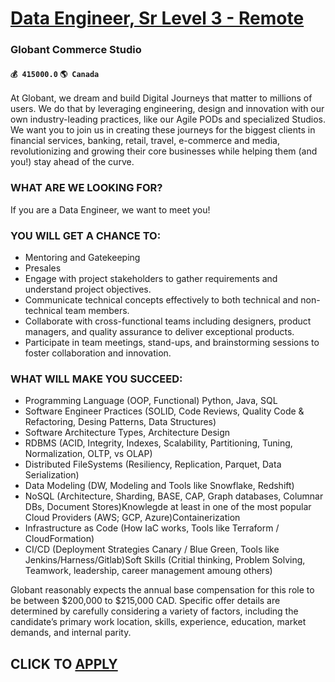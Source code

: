 # [Data Engineer, Sr Level 3 - Remote](https://www.remotewlb.com/apply/data-engineer-sr-level-3-remote)  
### Globant Commerce Studio  
#### `💰 415000.0` `🌎 Canada`  

At Globant, we dream and build Digital Journeys that matter to millions of users. We do that by leveraging engineering, design and innovation with our own industry-leading practices, like our Agile PODs and specialized Studios. We want you to join us in creating these journeys for the biggest clients in financial services, banking, retail, travel, e-commerce and media, revolutionizing and growing their core businesses while helping them (and you!) stay ahead of the curve.

### WHAT ARE WE LOOKING FOR?

If you are a Data Engineer, we want to meet you!

### YOU WILL GET A CHANCE TO:

  * Mentoring and Gatekeeping
  * Presales
  * Engage with project stakeholders to gather requirements and understand project objectives.
  * Communicate technical concepts effectively to both technical and non-technical team members.
  * Collaborate with cross-functional teams including designers, product managers, and quality assurance to deliver exceptional products.
  * Participate in team meetings, stand-ups, and brainstorming sessions to foster collaboration and innovation.

### WHAT WILL MAKE YOU SUCCEED:

  * Programming Language (OOP, Functional) Python, Java, SQL
  * Software Engineer Practices (SOLID, Code Reviews, Quality Code & Refactoring, Desing Patterns, Data Structures)
  * Software Architecture Types, Architecture Design
  * RDBMS (ACID, Integrity, Indexes, Scalability, Partitioning, Tuning, Normalization, OLTP, vs OLAP)
  * Distributed FileSystems (Resiliency, Replication, Parquet, Data Serialization)
  * Data Modeling (DW, Modeling and Tools like Snowflake, Redshift)
  * NoSQL (Architecture, Sharding, BASE, CAP, Graph databases, Columnar DBs, Document Stores)Knowlegde at least in one of the most popular Cloud Providers (AWS; GCP, Azure)Containerization
  * Infrastructure as Code (How IaC works, Tools like Terraform / CloudFormation)
  * CI/CD (Deployment Strategies Canary / Blue Green, Tools like Jenkins/Harness/Gitlab)Soft Skills (Critial thinking, Problem Solving, Teamwork, leadership, career management amoung others)

Globant reasonably expects the annual base compensation for this role to be between $200,000 to $215,000 CAD. Specific offer details are determined by carefully considering a variety of factors, including the candidate’s primary work location, skills, experience, education, market demands, and internal parity.

  
## CLICK TO [APPLY](https://www.remotewlb.com/apply/data-engineer-sr-level-3-remote)


